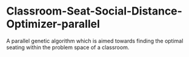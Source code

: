 # Classroom-Seat-Social-Distance-Optimizer-parallel
A parallel genetic algorithm which is aimed towards finding the optimal seating within the problem space of a classroom.
